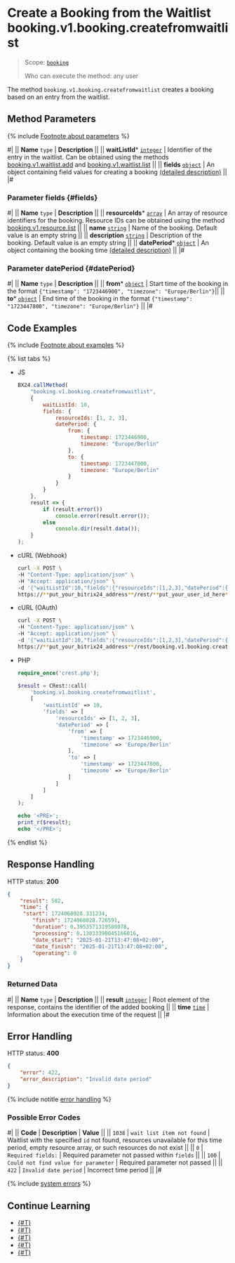 # Create a Booking from the Waitlist booking.v1.booking.createfromwaitlist

> Scope: [`booking`](../../scopes/permissions.md)
>
> Who can execute the method: any user

The method `booking.v1.booking.createfromwaitlist` creates a booking based on an entry from the waitlist.

## Method Parameters

{% include [Footnote about parameters](../../../_includes/required.md) %}

#|
|| **Name**
`type` | **Description** ||
|| **waitListId***
[`integer`](../../data-types.md) | Identifier of the entry in the waitlist. 
Can be obtained using the methods [booking.v1.waitlist.add](../waitlist/booking-v1-waitlist-add.md) and [booking.v1.waitlist.list](../waitlist/booking-v1-waitlist-list.md) ||
|| **fields**
[`object`](../../data-types.md) | An object containing field values for creating a booking [(detailed description)](#fields) ||
|#

### Parameter fields {#fields}

#|
|| **Name**
`type` | **Description** ||
|| **resourceIds***
[`array`](../../data-types.md#array) | An array of resource identifiers for the booking. 
Resource IDs can be obtained using the method [booking.v1.resource.list](../resource/booking-v1-resource-list.md) ||
|| **name**
[`string`](../../data-types.md) | Name of the booking. 
Default value is an empty string ||
|| **description**
[`string`](../../data-types.md) | Description of the booking. 
Default value is an empty string ||
|| **datePeriod***
[`object`](../../data-types.md#object) | An object containing the booking time [(detailed description)](#datePeriod) ||
|#

### Parameter datePeriod {#datePeriod}

#|
|| **Name**
`type` | **Description** ||
|| **from***
[`object`](../../data-types.md#object) | Start time of the booking in the format `{"timestamp": "1723446900", "timezone": "Europe/Berlin"}`||
|| **to***
[`object`](../../data-types.md#object) | End time of the booking in the format `{"timestamp": "1723447800", "timezone": "Europe/Berlin"}` ||
|#

## Code Examples

{% include [Footnote about examples](../../../_includes/examples.md) %}

{% list tabs %}

- JS

    ```js
    BX24.callMethod(
        "booking.v1.booking.createfromwaitlist",
        {
            waitListId: 10,
            fields: {
                resourceIds: [1, 2, 3],
                datePeriod: {
                    from: {
                        timestamp: 1723446900,
                        timezone: "Europe/Berlin"
                    },
                    to: {
                        timestamp: 1723447800,
                        timezone: "Europe/Berlin"
                    }
                }
            }
        },
        result => {
            if (result.error())
                console.error(result.error());
            else
                console.dir(result.data());
        }
    );
    ```

- cURL (Webhook)

    ```bash
    curl -X POST \
    -H "Content-Type: application/json" \
    -H "Accept: application/json" \
    -d '{"waitListId":10,"fields":{"resourceIds":[1,2,3],"datePeriod":{"from":{"timestamp":1723446900,"timezone":"Europe/Berlin"},"to":{"timestamp":1723447800,"timezone":"Europe/Berlin"}}}}' \
    https://**put_your_bitrix24_address**/rest/**put_your_user_id_here**/**put_your_webhook_here**/booking.v1.booking.createfromwaitlist
    ```

- cURL (OAuth)

    ```bash
    curl -X POST \
    -H "Content-Type: application/json" \
    -H "Accept: application/json" \
    -d '{"waitListId":10,"fields":{"resourceIds":[1,2,3],"datePeriod":{"from":{"timestamp":1723446900,"timezone":"Europe/Berlin"},"to":{"timestamp":1723447800,"timezone":"Europe/Berlin"}}},"auth":"**put_access_token_here**"}' \
    https://**put_your_bitrix24_address**/rest/booking.v1.booking.createfromwaitlist
    ```

- PHP

    ```php
    require_once('crest.php');

    $result = CRest::call(
        'booking.v1.booking.createfromwaitlist',
        [
            'waitListId' => 10,
            'fields' => [
                'resourceIds' => [1, 2, 3],
                'datePeriod' => [
                    'from' => [
                        'timestamp' => 1723446900,
                        'timezone' => 'Europe/Berlin'
                    ],
                    'to' => [
                        'timestamp' => 1723447800,
                        'timezone' => 'Europe/Berlin'
                    ]
                ]
            ]
        ]
    );

    echo '<PRE>';
    print_r($result);
    echo '</PRE>';
    ```

{% endlist %}

## Response Handling

HTTP status: **200**

```json
{
    "result": 582,
    "time": {
     "start": 1724068028.331234,
        "finish": 1724068028.726591,
        "duration": 0.3953571319580078,
        "processing": 0.13033390045166016,
        "date_start": "2025-01-21T13:47:08+02:00",
        "date_finish": "2025-01-21T13:47:08+02:00",
        "operating": 0
    }
}
```

### Returned Data

#|
|| **Name**
`type` | **Description** ||
|| **result**
[`integer`](../../data-types.md) | Root element of the response, contains the identifier of the added booking ||
|| **time**
[`time`](../../data-types.md#time) | Information about the execution time of the request ||
|#

## Error Handling

HTTP status: **400**

```json
{
    "error": 422,
    "error_description": "Invalid date period"
}
```

{% include notitle [error handling](../../../_includes/error-info.md) %}

### Possible Error Codes

#|
|| **Code** | **Description** | **Value** ||
|| `1038` | `wait list item not found` | Waitlist with the specified `id` not found, resources unavailable for this time period, empty resource array, or such resources do not exist ||
|| `0` | `Required fields:` | Required parameter not passed within `fields` ||
|| `100` | `Could not find value for parameter` | Required parameter not passed ||
|| `422` | `Invalid date period` | Incorrect time period ||
|#

{% include [system errors](../../../_includes/system-errors.md) %}

## Continue Learning

- [{#T}](./booking-v1-booking-list.md)
- [{#T}](./booking-v1-booking-update.md)
- [{#T}](./booking-v1-booking-add.md)
- [{#T}](./booking-v1-booking-delete.md)
- [{#T}](./booking-v1-booking-get.md)